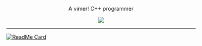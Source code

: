 <div align='center'>
  <p>A vimer! C++ programmer</p>
  <a href="https://github.com/TwIStOy">
    <img align="center" src="https://github-readme-stats.vercel.app/api/top-langs/?username=TwIStOy&hide=html" />
  </a>
</div>

----

[![ReadMe Card](https://github-readme-stats.vercel.app/api/pin?username=TwIStOy&repo=dotvim)](https://github.com/TwIStOy/dotvim)

